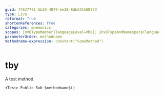 ```yaml
---
guid: 74627791-5b30-4879-be38-8db625568f73
type: Live
reformat: True
shortenReferences: True
categories: mnemonics
scopes: InVBTypeMember(languageLevel=Vb8); InVBTypeAndNamespace(languageLevel=Vb8)
parameterOrder: methodname
methodname-expression: constant("SomeMethod")
---
```


# tby

A test method.

```
<Test> Public Sub $methodname$()
```
